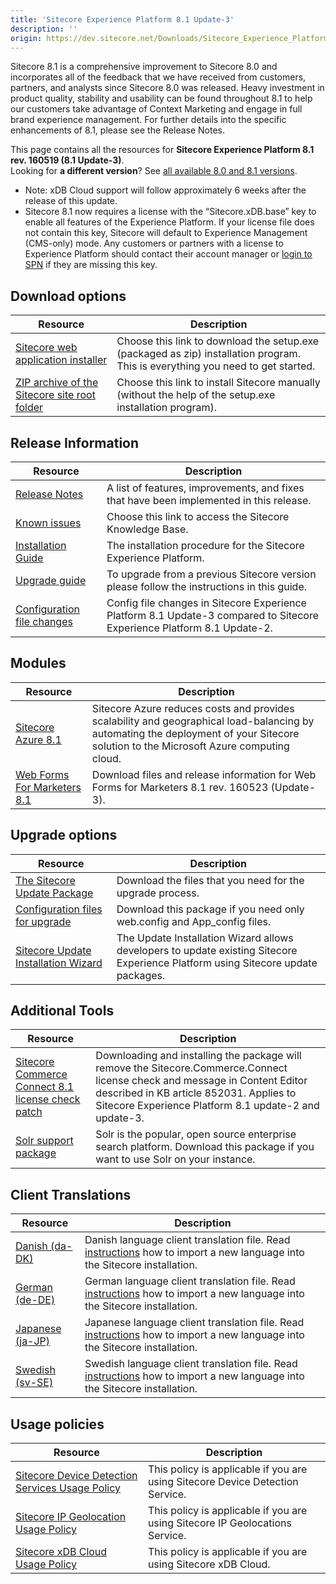 ```yaml
---
title: 'Sitecore Experience Platform 8.1 Update-3'
description: ''
origin: https://dev.sitecore.net/Downloads/Sitecore_Experience_Platform/Sitecore_81/Sitecore_Experience_Platform_81_Update3.aspx
---
```


Sitecore 8.1 is a comprehensive improvement to Sitecore 8.0 and incorporates all of the feedback that we have received from customers, partners, and analysts since Sitecore 8.0 was released. Heavy investment in product quality, stability and usability can be found throughout 8.1 to help our customers take advantage of Context Marketing and engage in full brand experience management. For further details into the specific enhancements of 8.1, please see the Release Notes.

This page contains all the resources for **Sitecore Experience Platform 8.1 rev. 160519 (8.1 Update-3)**.  
Looking for **a different version**? See [all available 8.0 and 8.1 versions](/downloads/Sitecore_Experience_Platform).

  <Alert variant='warning' mb={4}>
    <AlertIcon />
    

-   Note: xDB Cloud support will follow approximately 6 weeks after the release of this update.
-   Sitecore 8.1 now requires a license with the “Sitecore.xDB.base” key to enable all features of the Experience Platform. If your license file does not contain this key, Sitecore will default to Experience Management (CMS-only) mode. Any customers or partners with a license to Experience Platform should contact their account manager or [login to SPN](http://spn.sitecore.net/default) if they are missing this key.


  </Alert>


## Download options

| Resource                                                                                                                                                                                                                              | Description                                                                                                                    |
| ------------------------------------------------------------------------------------------------------------------------------------------------------------------------------------------------------------------------------------- | ------------------------------------------------------------------------------------------------------------------------------ |
| [Sitecore web application installer](<https://scdp.blob.core.windows.net/downloads/Sitecore%20Experience%20Platform/Sitecore%2081/Sitecore%20Experience%20Platform%2081%20Update3/Secure/Sitecore%208.1%20rev.%20160519%20(exe).zip>) | Choose this link to download the setup.exe (packaged as zip) installation program. This is everything you need to get started. |
| [ZIP archive of the Sitecore site root folder](https://scdp.blob.core.windows.net/downloads/Sitecore%20Experience%20Platform/Sitecore%2081/Sitecore%20Experience%20Platform%2081%20Update3/Secure/Sitecore%208.1%20rev.%20160519.zip) | Choose this link to install Sitecore manually (without the help of the setup.exe installation program).                        |

## Release Information

| Resource                                                                                                                                                                                                                              | Description                                                                                                             |
| ------------------------------------------------------------------------------------------------------------------------------------------------------------------------------------------------------------------------------------- | ----------------------------------------------------------------------------------------------------------------------- |
| [Release Notes](/downloads/Sitecore_Experience_Platform/Sitecore_81/Sitecore_Experience_Platform_81_Update3/Release_Notes)                                                                                                            | A list of features, improvements, and fixes that have been implemented in this release.                                 |
| [Known issues](https://kb.sitecore.net/articles/750348)                                                                                                                                                                               | Choose this link to access the Sitecore Knowledge Base.                                                                 |
| [Installation Guide](https://scdp.blob.core.windows.net/downloads/Sitecore%20Experience%20Platform/Sitecore%2081/Sitecore%20Experience%20Platform%2081%20Update3/Secure/Installation-Guide-SC81-Update-3.pdf)                         | The installation procedure for the Sitecore Experience Platform.                                                        |
| [Upgrade guide](https://scdp.blob.core.windows.net/downloads/Sitecore%20Experience%20Platform/Sitecore%2081/Sitecore%20Experience%20Platform%2081%20Update3/Secure/Sitecore-8.1-Update-3-Upgrade-Guide.pdf)                           | To upgrade from a previous Sitecore version please follow the instructions in this guide.                               |
| [Configuration file changes](https://scdp.blob.core.windows.net/downloads/Sitecore%20Experience%20Platform/Sitecore%2081/Sitecore%20Experience%20Platform%2081%20Update3/Secure/Sitecore-8.1-Update-3-Configuration-File-Changes.pdf) | Config file changes in Sitecore Experience Platform 8.1 Update-3 compared to Sitecore Experience Platform 8.1 Update-2. |

## Modules

| Resource                                                                                                                        | Description                                                                                                                                                                          |
| ------------------------------------------------------------------------------------------------------------------------------- | ------------------------------------------------------------------------------------------------------------------------------------------------------------------------------------ |
| [Sitecore Azure 8.1](/downloads/Sitecore_Azure/Sitecore_Azure_81/Sitecore_Azure_81)                                             | Sitecore Azure reduces costs and provides scalability and geographical load-balancing by automating the deployment of your Sitecore solution to the Microsoft Azure computing cloud. |
| [Web Forms For Marketers 8.1](/downloads/Web_Forms_For_Marketers/Web_Forms_For_Marketers_81/Web_Forms_For_Marketers_81_Update3) | Download files and release information for Web Forms for Marketers 8.1 rev. 160523 (Update-3).                                                                                       |

## Upgrade options

| Resource                                                                                                                                                                                                                                                        | Description                                                                                                                      |
| --------------------------------------------------------------------------------------------------------------------------------------------------------------------------------------------------------------------------------------------------------------- | -------------------------------------------------------------------------------------------------------------------------------- |
| [The Sitecore Update Package](https://scdp.blob.core.windows.net/downloads/Sitecore%20Experience%20Platform/Sitecore%2081/Sitecore%20Experience%20Platform%2081%20Update3/Secure/Sitecore%208.1%20rev.%20160519%20update%20package.zip)                         | Download the files that you need for the upgrade process.                                                                        |
| [Configuration files for upgrade](https://scdp.blob.core.windows.net/downloads/Sitecore%20Experience%20Platform/Sitecore%2081/Sitecore%20Experience%20Platform%2081%20Update3/Secure/Config%20Files%20for%20Sitecore%208.1%20Update-3.zip)                      | Download this package if you need only web.config and App_config files.                                                          |
| [Sitecore Update Installation Wizard](https://scdp.blob.core.windows.net/downloads/Sitecore%20Experience%20Platform/Sitecore%2081/Sitecore%20Experience%20Platform%2081%20Update3/Secure/Sitecore%20Update%20Installation%20Wizard%201.0.0%20rev.%20160422.zip) | The Update Installation Wizard allows developers to update existing Sitecore Experience Platform using Sitecore update packages. |

## Additional Tools

| Resource                                                                                                                                                                                                                                             | Description                                                                                                                                                                                                                     |
| ---------------------------------------------------------------------------------------------------------------------------------------------------------------------------------------------------------------------------------------------------- | ------------------------------------------------------------------------------------------------------------------------------------------------------------------------------------------------------------------------------- |
| [Sitecore Commerce Connect 8.1 license check patch](https://scdp.blob.core.windows.net/downloads/Sitecore%20Commerce/81/Sitecore%20Commerce%2081%20Connect/Secure/Sitecore%20Commerce%20Connect%20License%20Check%20Patch%208.1%20rev.%20160627.zip) | Downloading and installing the package will remove the Sitecore.Commerce.Connect license check and message in Content Editor described in KB article 852031. Applies to Sitecore Experience Platform 8.1 update-2 and update-3. |
| [Solr support package](https://scdp.blob.core.windows.net/downloads/Sitecore%20Experience%20Platform/Sitecore%2081/Sitecore%20Experience%20Platform%2081%20Update3/Secure/Sitecore.Solr.Support%201.0.0%20rev.%20160504.zip)                         | Solr is the popular, open source enterprise search platform. Download this package if you want to use Solr on your instance.                                                                                                    |

## Client Translations

| Resource                                                                                                                                                                                                     | Description                                                                                                                                                                                                                                  |
| ------------------------------------------------------------------------------------------------------------------------------------------------------------------------------------------------------------ | -------------------------------------------------------------------------------------------------------------------------------------------------------------------------------------------------------------------------------------------- |
| [Danish (da-DK)](https://scdp.blob.core.windows.net/downloads/Sitecore%20Experience%20Platform/Sitecore%2081/Sitecore%20Experience%20Platform%2081%20Update3/Secure/platform%208.1%20da-DK.zip)              | Danish language client translation file. Read [instructions](https://doc.sitecore.com/xp/en/users/90/sitecore-experience-platform/add-a-new-language-to-system-settings.html) how to import a new language into the Sitecore installation.   |
| [German (de-DE)](https://scdp.blob.core.windows.net/downloads/Sitecore%20Experience%20Platform/Sitecore%2081/Sitecore%20Experience%20Platform%2081%20Update3/Secure/platform%208.1%20de-DE.zip)              | German language client translation file. Read [instructions](https://doc.sitecore.com/xp/en/users/90/sitecore-experience-platform/add-a-new-language-to-system-settings.html) how to import a new language into the Sitecore installation.   |
| [Japanese (ja-JP)](https://scdp.blob.core.windows.net/downloads/Sitecore%20Experience%20Platform/Sitecore%2081/Sitecore%20Experience%20Platform%2081%20Update3/Secure/platform%208.1%20ja-JP.zip)            | Japanese language client translation file. Read [instructions](https://doc.sitecore.com/xp/en/users/90/sitecore-experience-platform/add-a-new-language-to-system-settings.html) how to import a new language into the Sitecore installation. |
| [Swedish (sv-SE)](https://scdp.blob.core.windows.net/downloads/Sitecore%20Experience%20Platform/Sitecore%208.1/Sitecore%20Experience%20Platform%2081%20Initial%20Release/Secure/platform81-sv-SE-160909.zip) | Swedish language client translation file. Read [instructions](https://doc.sitecore.com/xp/en/users/90/sitecore-experience-platform/add-a-new-language-to-system-settings.html) how to import a new language into the Sitecore installation.  |

## Usage policies

| Resource                                                                                                                                   | Description                                                                   |
| ------------------------------------------------------------------------------------------------------------------------------------------ | ----------------------------------------------------------------------------- |
| [Sitecore Device Detection Services Usage Policy](/downloads/Sitecore_Experience_Platform/Sitecore_Device_Detection_Services_Usage_Policy) | This policy is applicable if you are using Sitecore Device Detection Service. |
| [Sitecore IP Geolocation Usage Policy](/downloads/Sitecore_Experience_Platform/Sitecore_IP_Geolocation_Usage_Policy)                       | This policy is applicable if you are using Sitecore IP Geolocations Service.  |
| [Sitecore xDB Cloud Usage Policy](/downloads/Sitecore_Experience_Platform/Sitecore_xDB_Cloud_Usage_Policy)                                 | This policy is applicable if you are using Sitecore xDB Cloud.                |
